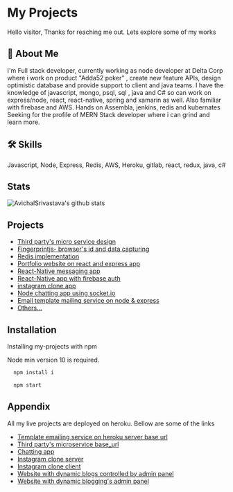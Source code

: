 
# My Projects

Hello visitor, Thanks for reaching me out. Lets explore some of my works
 


## 🚀 About Me
I'm Full stack developer, currently working as node developer at Delta Corp where i work on product "Adda52 poker" , create new feature APIs, design optimistic database and provide support to client and java teams. I have the knowledge of javascript, mongo, psql, sql , java and C# so can work on express/node, react, react-native, spring and xamarin as well. Also familiar with firebase and AWS. Hands on Assembla, jenkins, redis and kubernates
Seeking for the profile of MERN Stack developer where i can grind and learn more.


## 🛠 Skills
Javascript, Node, Express, Redis, AWS, Heroku, gitlab, react, redux, java, c#


## Stats


![AvichalSrivastava's github stats](https://github-readme-stats.vercel.app/api?username=AvichalSrivastava)



## Projects

 - [Third party's micro service design](https://github.com/AvichalSrivastava/heroku_idukki)
 - [Fingerprintjs- browser's id and data capturing](https://github.com/AvichalSrivastava/fingerprintjs)
 - [Redis implementation](https://github.com/AvichalSrivastava/redis-rnd)
 - [Portfolio website on react and express app](https://github.com/AvichalSrivastava/myResume)
 - [React-Native messaging app ](https://github.com/AvichalSrivastava/EmployeeManagerApp)
 - [React-Native app with firebase auth ](https://github.com/AvichalSrivastava/FireBaseAuth)
 - [instagram clone app](https://github.com/AvichalSrivastava/instaguruudev)
 - [Node chatting app using socket.io](https://github.com/AvichalSrivastava/sockets_in_node)
 - [Email template mailing service on node & express](https://github.com/AvichalSrivastava/PorftfolioMailerServer)
 - [Others...](https://github.com/AvichalSrivastava?tab=repositories)



## Installation

Installing my-projects with npm

Node min version 10 is required.


```bash
  npm install i

```

```bash
  npm start

```
    
## Appendix

All my live projects are deployed on heroku. Bellow are some of the links
- [Template emailing service on heroku server base url](https://mailboxserver.herokuapp.com/) 
- [Third party's microservice base_url](https://iddu-service.herokuapp.com/)
- [Chatting app]( https://kayasthchattingapp.herokuapp.com/)
- [Instagram clone server](https://instagramserv.herokuapp.com/) 
- [Instagram clone client](https://instaguruudev.herokuapp.com/)
- [Website with dynamic blogs controlled by admin panel](https://shayarkhana.herokuapp.com/)
- [Website with dynamic blogging's admin panel](https://shayarkhana.herokuapp.com/admin)

